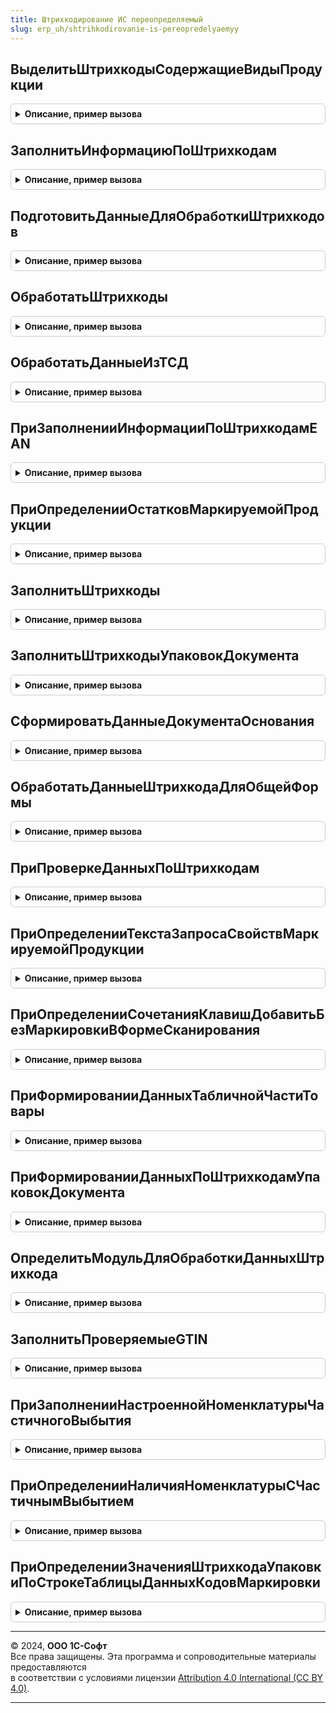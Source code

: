 ```yaml
---
title: Штрихкодирование ИС переопределяемый
slug: erp_uh/shtrihkodirovanie-is-pereopredelyaemyy
---
```



## ВыделитьШтрихкодыСодержащиеВидыПродукции
<details style="margin: 1em 0; padding: 0.5em; border: 1px solid #ccc; border-radius: 6px;">

<summary style="font-weight: bold; cursor: pointer;">Описание, пример вызова</summary>

```bsl

//Выделяет из переданного массива штрихкодов упаковок элементы, в составе которых (на любом уровне вложенности,
//   в т.ч. частично) находится продукция требуемого вида.
//
//Параметры:
//   ШтрихкодыУпаковок - Массив Из СправочникСсылка.ШтрихкодыУпаковокТоваров - проверяемые элементы.
//   ВидыПродукцииИС - Массив Из ПеречислениеСсылка.ВидыПродукцииИС, ПеречислениеСсылка.ВидыПродукцииИС, Неопределено - Вид отбираемой продукции.
Процедура ВыделитьШтрихкодыСодержащиеВидыПродукции(ШтрихкодыУпаковок, ВидыПродукцииИС) Экспорт
```

Пример вызова
```bsl
ШтрихкодированиеИСПереопределяемый.ВыделитьШтрихкодыСодержащиеВидыПродукции(ШтрихкодыУпаковок, ВидыПродукцииИС) 
```
</details>

## ЗаполнитьИнформациюПоШтрихкодам
<details style="margin: 1em 0; padding: 0.5em; border: 1px solid #ccc; border-radius: 6px;">

<summary style="font-weight: bold; cursor: pointer;">Описание, пример вызова</summary>

```bsl

// Заполняет соответствие штрихкодов данными: Номенклатура, Храктеристика, МаркируемаяПродукция, Коэффициент.
//
// Параметры:
//  Штрихкоды            - Соответствие - Список штрихкодов.
//  КэшированныеЗначения - Структура - сохраненные значения параметров, используемых при обработке.
Процедура ЗаполнитьИнформациюПоШтрихкодам(Штрихкоды, КэшированныеЗначения) Экспорт
```

Пример вызова
```bsl
ШтрихкодированиеИСПереопределяемый.ЗаполнитьИнформациюПоШтрихкодам(Штрихкоды, КэшированныеЗначения) 
```
</details>

## ПодготовитьДанныеДляОбработкиШтрихкодов
<details style="margin: 1em 0; padding: 0.5em; border: 1px solid #ccc; border-radius: 6px;">

<summary style="font-weight: bold; cursor: pointer;">Описание, пример вызова</summary>

```bsl

//В процедуре нужно реализовать подготовку данных для дальнейшей обработки штрихкодов.
//
//Параметры:
//   Форма - ФормаКлиентскогоПриложения - форма документа, в которой происходит обработка,
//   ДанныеШтрихкодов - Массив - полученные штрихкоды,
//   ПараметрыЗаполнения - (см. ИнтеграцияИС.ПараметрыЗаполненияТабличнойЧастиТовары).
//   СтруктураДействий - Структура - подготовленные данные.
//
Процедура ПодготовитьДанныеДляОбработкиШтрихкодов(Форма, ДанныеШтрихкодов, ПараметрыЗаполнения, СтруктураДействий) Экспорт
```

Пример вызова
```bsl
ШтрихкодированиеИСПереопределяемый.ПодготовитьДанныеДляОбработкиШтрихкодов(Форма, ДанныеШтрихкодов, ПараметрыЗаполнения, СтруктураДействий) 
```
</details>

## ОбработатьШтрихкоды
<details style="margin: 1em 0; padding: 0.5em; border: 1px solid #ccc; border-radius: 6px;">

<summary style="font-weight: bold; cursor: pointer;">Описание, пример вызова</summary>

```bsl

// В процедуре нужно реализовать обработку штрихкодов.
// Параметры:
//   Форма - ФормаКлиентскогоПриложения - форма для которой будут обработаны введенные штрихкоды.
//   ДанныеДляОбработки - Структура - структура параметров обработки штрихкодов.
//                                    и заполняется данными из формы.
//   КэшированныеЗначения - Структура - кэш формы.
Процедура ОбработатьШтрихкоды(Форма, ДанныеДляОбработки, КэшированныеЗначения) Экспорт
```

Пример вызова
```bsl
ШтрихкодированиеИСПереопределяемый.ОбработатьШтрихкоды(Форма, ДанныеДляОбработки, КэшированныеЗначения) 
```
</details>

## ОбработатьДанныеИзТСД
<details style="margin: 1em 0; padding: 0.5em; border: 1px solid #ccc; border-radius: 6px;">

<summary style="font-weight: bold; cursor: pointer;">Описание, пример вызова</summary>

```bsl

// В процедуре требуется реализовать алгоритм обработки полученных штрихкодов из ТСД.
//
// Параметры:
//  Форма - ФормаКлиентскогоПриложения - форма документа, в которой происходит обработка,
//  ДанныеДляОбработки - Структура - подготовленные ранее данные для обработки,
//  КэшированныеЗначения - Структура - используется механизмом обработки изменения реквизитов ТЧ.
Процедура ОбработатьДанныеИзТСД(Форма, ДанныеДляОбработки, КэшированныеЗначения) Экспорт
```

Пример вызова
```bsl
ШтрихкодированиеИСПереопределяемый.ОбработатьДанныеИзТСД(Форма, ДанныеДляОбработки, КэшированныеЗначения) 
```
</details>

## ПриЗаполненииИнформацииПоШтрихкодамEAN
<details style="margin: 1em 0; padding: 0.5em; border: 1px solid #ccc; border-radius: 6px;">

<summary style="font-weight: bold; cursor: pointer;">Описание, пример вызова</summary>

```bsl

// В процедуре необходимо реализовать заполнение таблицы ДанныеПоEAN на основании заполненной колонки ШтрихкодEAN.
//   Ожидаемое поведение:
//    Если для строки информации по штрихкоду выставляется флаг "ТребуетсяОбработкаШтрихкода", строка информации должна
//    быть уникальной для этого штрихкода.
//
// Параметры:
//  ДанныеПоШтрихкодамEAN - ТаблицаЗначений - передается с обязательной колонкой ШтрихкодEAN, возвращает:
//   * Номенклатура - ОпределяемыйТип.Номенклатура - Номенклатура.
//   * Характеристика - ОпределяемыйТип.ХарактеристикаНоменклатуры - Характеристика.
//   * Серия - ОпределяемыйТип.СерияНоменклатуры - Серия.
//   * Упаковка - ОпределяемыйТип.Упаковка - Упаковка.
//   * ШтрихкодEAN - Строка - Штрихкод.
//   * ПредставлениеНоменклатуры - Строка - Представление номенклатуры.
//   * ВидПродукции - ПеречислениеСсылка.ВидыПродукцииИС - Вид продукции ИС.
//   * ВидУпаковкиИС - ПеречислениеСсылка.ВидыУпаковокИС - вид упаковки (из коэффициента регистра ОписаниеGTINИС)
//   * МаркируемаяПродукция - Булево - Истина, если продукция является маркируемой.
//   * Количество - Число - количество товара в весовом штрихкоде EAN или коэффициенте упаковки
//   * ТребуетсяОбработкаШтрихкода - Булево - Истина если штрихкод не следует обрабатывать библиотекой
//   * ДанныеШтрихкода - Структура,Неопределено - Результат получения данных по штрихкоду (для обработки вне библиотеки)
//  ПарамтерыПоискаРМК - Структура,Неопределено - Параметр поиска по штрихкоду для РМК
//
Процедура ПриЗаполненииИнформацииПоШтрихкодамEAN(ДанныеПоШтрихкодамEAN, ПарамтерыПоискаРМК = Неопределено) Экспорт
```

Пример вызова
```bsl
ШтрихкодированиеИСПереопределяемый.ПриЗаполненииИнформацииПоШтрихкодамEAN(ДанныеПоШтрихкодамEAN, ПарамтерыПоискаРМК);
```
</details>

## ПриОпределенииОстатковМаркируемойПродукции
<details style="margin: 1em 0; padding: 0.5em; border: 1px solid #ccc; border-radius: 6px;">

<summary style="font-weight: bold; cursor: pointer;">Описание, пример вызова</summary>

```bsl

// В процедуре необходимо реализовать заполнение таблицы "ОстаткиМаркируемойПродукции" (по данным информационной базы).
//   На основании данных таблицы будет происходить контроль остатков, если в параметрах сканирования свойство
//   "ОперацияКонтроляАкцизныхМарок" будет заполнено значением "Продажа" или "Возврат", а прочий контроль выключен
//     (сейчас это продажа продукции ИС МП с выключенным контролем статусов).
// Первая операция контролю не подлежит (ранее не участвовавший в товародвижении КМ можно и продать, и вернуть).
// Отсутствие переопределения соответствует отсутствию контроля.
//
// Параметры:
//  ОстаткиМаркируемойПродукции - См. ШтрихкодированиеИС.ИнициализацияТаблицыПроверкиОстатков.
//  ПараметрыСканирования - См. ШтрихкодированиеОбщегоНазначенияИС.ПараметрыСканирования.
Процедура ПриОпределенииОстатковМаркируемойПродукции(ОстаткиМаркируемойПродукции, ПараметрыСканирования) Экспорт
```

Пример вызова
```bsl
ШтрихкодированиеИСПереопределяемый.ПриОпределенииОстатковМаркируемойПродукции(ОстаткиМаркируемойПродукции, ПараметрыСканирования) 
```
</details>

## ЗаполнитьШтрихкоды
<details style="margin: 1em 0; padding: 0.5em; border: 1px solid #ccc; border-radius: 6px;">

<summary style="font-weight: bold; cursor: pointer;">Описание, пример вызова</summary>

```bsl

// В процедуре необходимо реализовать заполнение колонки таблицы значений штрихкодами, соответствующми номенклатуре и характеристике.
//
// Параметры:
//  ДанныеПоШтрихкодам - ТаблицаЗначений - содержит колонки:
//   * Номенклатура   - ОпределяемыйТип.Номенклатура               - входящий.
//   * Характеристика - ОпределяемыйТип.ХарактеристикаНоменклатуры - входящий.
//   * Штрихкод       - Строка                                     - исходящий.
//  ИмяКолонкиЗаполнения - Строка - Имя колонки таблицы значений, которую требуется заполнить значением штрихкода.
Процедура ЗаполнитьШтрихкоды(ДанныеПоШтрихкодам, ИмяКолонкиЗаполнения = "Штрихкод") Экспорт
```

Пример вызова
```bsl
ШтрихкодированиеИСПереопределяемый.ЗаполнитьШтрихкоды(ДанныеПоШтрихкодам, ИмяКолонкиЗаполнения);
```
</details>

## ЗаполнитьШтрихкодыУпаковокДокумента
<details style="margin: 1em 0; padding: 0.5em; border: 1px solid #ccc; border-radius: 6px;">

<summary style="font-weight: bold; cursor: pointer;">Описание, пример вызова</summary>

```bsl

// В процедуре нужно реализовать заполнение массива ШтрихкодыУпаковок из данных документа.
//
// Параметры:
//  Документ - ДокументСсылка - проверяемый документ.
//  ШтрихкодыУпаковок - Массив - Список штрихкодов.
Процедура ЗаполнитьШтрихкодыУпаковокДокумента(Документ, ШтрихкодыУпаковок) Экспорт
```

Пример вызова
```bsl
ШтрихкодированиеИСПереопределяемый.ЗаполнитьШтрихкодыУпаковокДокумента(Документ, ШтрихкодыУпаковок) 
```
</details>

## СформироватьДанныеДокументаОснования
<details style="margin: 1em 0; padding: 0.5em; border: 1px solid #ccc; border-radius: 6px;">

<summary style="font-weight: bold; cursor: pointer;">Описание, пример вызова</summary>

```bsl

// В процедуре нужно реализовать заполнение таблицы данных данными документа основания.
//
// Параметры:
//  ПараметрыСканирования - См. ШтрихкодированиеОбщегоНазначенияИС.ПараметрыСканирования.
//  ТаблицаДанных - ТаблицаЗначений - Данные из документа основания.
Процедура СформироватьДанныеДокументаОснования(ПараметрыСканирования, ТаблицаДанных) Экспорт
```

Пример вызова
```bsl
ШтрихкодированиеИСПереопределяемый.СформироватьДанныеДокументаОснования(ПараметрыСканирования, ТаблицаДанных) 
```
</details>

## ОбработатьДанныеШтрихкодаДляОбщейФормы
<details style="margin: 1em 0; padding: 0.5em; border: 1px solid #ccc; border-radius: 6px;">

<summary style="font-weight: bold; cursor: pointer;">Описание, пример вызова</summary>

```bsl

// В процедуре необходимо реализовать обработку данных штрихкода для общей формы. результат обработки штрихкода следует
// вернуть в параметре РезультатОбработки.
//
// Параметры:
//  Форма - ФормаКлиентскогоПриложения - Общая форма.
//  ДанныеШтрихкода - См. ШтрихкодированиеОбщегоНазначенияИС.ИнициализироватьДанныеШтрихкода.
//  ПараметрыСканирования - См. ШтрихкодированиеОбщегоНазначенияИС.ПараметрыСканирования.
//  ВложенныеШтрихкоды - (См. ШтрихкодированиеОбщегоНазначенияИС.ИнициализироватьДанныеШтрихкода).
//  РезультатОбработки - (См. ШтрихкодированиеОбщегоНазначенияИС.ИнициализироватьРезультатОбработкиШтрихкода).
Процедура ОбработатьДанныеШтрихкодаДляОбщейФормы(Форма, ДанныеШтрихкода, ПараметрыСканирования, ВложенныеШтрихкоды, РезультатОбработки) Экспорт
```

Пример вызова
```bsl
ШтрихкодированиеИСПереопределяемый.ОбработатьДанныеШтрихкодаДляОбщейФормы(Форма, ДанныеШтрихкода, ПараметрыСканирования, ВложенныеШтрихкоды, РезультатОбработки) 
```
</details>

## ПриПроверкеДанныхПоШтрихкодам
<details style="margin: 1em 0; padding: 0.5em; border: 1px solid #ccc; border-radius: 6px;">

<summary style="font-weight: bold; cursor: pointer;">Описание, пример вызова</summary>

```bsl

// В этой процедуре при необходимости следует реализовать дополнительные проверки на ошибки данных по штрихкодам.
//
// Параметры:
//  Форма - ФормаКлиентскогоПриложения - Форма, для которой выполняется обработка штрихкодов.
//  ДанныеПоШтрихкодам - (См. ШтрихкодированиеОбщегоНазначенияИС.ИнициализацияДанныхПоШтрихкодам).
//  ПараметрыСканирования - См. ШтрихкодированиеОбщегоНазначенияИС.ПараметрыСканирования.
//  ЕстьОшибки - Булево - Истина, если выявлена ошибка.
Процедура ПриПроверкеДанныхПоШтрихкодам(ДанныеПоШтрихкодам, ПараметрыСканирования, ЕстьОшибки) Экспорт
```

Пример вызова
```bsl
ШтрихкодированиеИСПереопределяемый.ПриПроверкеДанныхПоШтрихкодам(ДанныеПоШтрихкодам, ПараметрыСканирования, ЕстьОшибки) 
```
</details>

## ПриОпределенииТекстаЗапросаСвойствМаркируемойПродукции
<details style="margin: 1em 0; padding: 0.5em; border: 1px solid #ccc; border-radius: 6px;">

<summary style="font-weight: bold; cursor: pointer;">Описание, пример вызова</summary>

```bsl

// В данной процедуре требуется переопределить текст запроса, определяющий свойства маркируемой продукции.
//   Номенклатура для запроса лежит во временной таблице с именем по-умолчанию "ДанныеШтрихкодовУпаковок"
//   Ожидаемые колонки временной таблицы "ДанныеШтрихкодовУпаковок":
//    * Номенклатура   - ОпределяемыйТип.Номенклатура.
//    * Характеристика - ОпределяемыйТип.ХарактеристикаНоменклатуры.
//   Ожидаемые действия:
//   * Создание временной таблицы "СвойстваМаркируемойПродукции" с колонками:
//     ** Номенклатура         - ОпределяемыйТип.Номенклатура - из источника.
//     ** Характеристика - ОпределяемыйТип.ХарактеристикаНоменклатуры - из источника.
//     ** МаркируемаяПродукция - Булево - признак маркируемой продукции.
//     ** ВидПродукции         - ПеречислениеСсылка.ВидыПродукцииИС - вид маркируемой продукции.
//   * Поле "Номенклатура" желательно индексировать.
// Параметры:
//  ТекстЗапросаСвойстваМаркируемойПродукции - Строка - Переопределяемый текст запроса.
//  ТаблицаИсточник - Строка - имя временной таблицы запроса-источника данных.
Процедура ПриОпределенииТекстаЗапросаСвойствМаркируемойПродукции(ТекстЗапросаСвойстваМаркируемойПродукции, ТаблицаИсточник) Экспорт
```

Пример вызова
```bsl
ШтрихкодированиеИСПереопределяемый.ПриОпределенииТекстаЗапросаСвойствМаркируемойПродукции(ТекстЗапросаСвойстваМаркируемойПродукции, ТаблицаИсточник) 
```
</details>

## ПриОпределенииСочетанияКлавишДобавитьБезМаркировкиВФормеСканирования
<details style="margin: 1em 0; padding: 0.5em; border: 1px solid #ccc; border-radius: 6px;">

<summary style="font-weight: bold; cursor: pointer;">Описание, пример вызова</summary>

```bsl

// В данной процедуре требуется переопределить сочетание клавиш для команды "Добавить без маркировки" в форме сканирования.
//
// Параметры:
//  СочетаниеКлавиш - СочетаниеКлавиш - По умолчанию "Ctr + Z".
Процедура ПриОпределенииСочетанияКлавишДобавитьБезМаркировкиВФормеСканирования(СочетаниеКлавиш) Экспорт
```

Пример вызова
```bsl
ШтрихкодированиеИСПереопределяемый.ПриОпределенииСочетанияКлавишДобавитьБезМаркировкиВФормеСканирования(СочетаниеКлавиш) 
```
</details>

## ПриФормированииДанныхТабличнойЧастиТовары
<details style="margin: 1em 0; padding: 0.5em; border: 1px solid #ccc; border-radius: 6px;">

<summary style="font-weight: bold; cursor: pointer;">Описание, пример вызова</summary>

```bsl

// В случае учета серий в данной процедуре необходимо реализовать заполнение таблицы значений "ДанныеТаблицыТовары",
//   содержащей (как минимум, без учета необходимости учета специфики в прикладных документах) колонки:
//     "Номенклатура", "Характеристика", "Серия", "Количество".
// Если заданы параметры сканирования, таблицу необходимо положить во временное хранилище, адрес хранилища
//     - в ПараметрыСканирования.ДанныеТаблицыТовары. Иначе просто заполнить ДанныеТаблицыТовары по шаблону.
//
// Параметры:
//  Форма - ФормаКлиентскогоПриложения - Форма, для которой происходит обработка штрихкодов.
//  ДанныеТаблицыТовары - См. ШтрихкодированиеОбщегоНазначенияИС.ИнициализицияТаблицыДанныхДокумента.
//  ПараметрыСканирования - См. ШтрихкодированиеОбщегоНазначенияИСКлиент.ПараметрыСканирования.
//  СтандартнаяОбработка - Булево - признак дальнейшей стандартной обработки события.
Процедура ПриФормированииДанныхТабличнойЧастиТовары(Форма, ДанныеТаблицыТовары, ПараметрыСканирования, СтандартнаяОбработка) Экспорт
```

Пример вызова
```bsl
ШтрихкодированиеИСПереопределяемый.ПриФормированииДанныхТабличнойЧастиТовары(Форма, ДанныеТаблицыТовары, ПараметрыСканирования, СтандартнаяОбработка) 
```
</details>

## ПриФормированииДанныхПоШтрихкодамУпаковокДокумента
<details style="margin: 1em 0; padding: 0.5em; border: 1px solid #ccc; border-radius: 6px;">

<summary style="font-weight: bold; cursor: pointer;">Описание, пример вызова</summary>

```bsl

// Заполнение данных по штрихкодам упаковок, сохраненных в прикладном документе.
// Используется для заполнения данными частичного выбытия по штрихкодам упаковок.
//
// Параметры:
//  Форма - ФормаКлиентскогоПриложения - Форма, для которой происходит обработка штрихкодов.
//  ДанныеПоШтрихкодамУпаковок - Соответствие из КлючИЗначение:
//                               * Ключ     - СправочникСсылка.ШтрихкодыУпаковокТоваров - Штрихкод упаковки.
//                               * Значение - см. ШтрихкодированиеИС.НоваяСтруктураДанныхШтрихкодаУпаковкиДанныхДокумента.
//  ПараметрыСканирования - См. ШтрихкодированиеОбщегоНазначенияИСКлиент.ПараметрыСканирования.
Процедура ПриФормированииДанныхПоШтрихкодамУпаковокДокумента(Форма, ДанныеПоШтрихкодамУпаковок, ПараметрыСканирования) Экспорт
```

Пример вызова
```bsl
ШтрихкодированиеИСПереопределяемый.ПриФормированииДанныхПоШтрихкодамУпаковокДокумента(Форма, ДанныеПоШтрихкодамУпаковок, ПараметрыСканирования) 
```
</details>

## ОпределитьМодульДляОбработкиДанныхШтрихкода
<details style="margin: 1em 0; padding: 0.5em; border: 1px solid #ccc; border-radius: 6px;">

<summary style="font-weight: bold; cursor: pointer;">Описание, пример вызова</summary>

```bsl

// В данной процедуре необходимо определить модуль для обработки данных штрихкода. По умолчанию обработка будет
// выполнена в модуле менеджера. Процедура обработки должна называться "ОбработатьДанныеШтрихкода"
// с параметрами: "Форма", "ДанныеШтрихкода", "ПараметрыСканирования", "ВложенныеШтрихкоды".
//
// Параметры:
// 	Форма - ФормаКлиентскогоПриложения - форма объекта.
// 	МодульДляОбработки - Произвольный - Модуль, в котором будет выполнена обработка.
// 	СтандартнаяОбработка - Булево - Если требуется переопределеить модуль для обработки - требуется установить флаг в Ложь.
Процедура ОпределитьМодульДляОбработкиДанныхШтрихкода(Форма, МодульДляОбработки, СтандартнаяОбработка) Экспорт
```

Пример вызова
```bsl
ШтрихкодированиеИСПереопределяемый.ОпределитьМодульДляОбработкиДанныхШтрихкода(Форма, МодульДляОбработки, СтандартнаяОбработка) 
```
</details>

## ЗаполнитьПроверяемыеGTIN
<details style="margin: 1em 0; padding: 0.5em; border: 1px solid #ccc; border-radius: 6px;">

<summary style="font-weight: bold; cursor: pointer;">Описание, пример вызова</summary>

```bsl

// По таблице с колонками Номенклатура и Характеристика формирует массив GTIN
//   и соответствие конкретных кодов GTIN номенклатуре/характеристике
//
// Параметры:
//   ТаблицаПроверки  - ТаблицаЗначений - входящий, проверяемые даннные с колонками
//    * Номенклатура   - ОпределяемыйТип.Номенклатура
//    * Характеристика - ОпределяемыйТип.ХарактеристикаНоменклатуры
//   ПроверяемыеGTIN  - Массив          - исходящий, все GTIN привязанные к одной из строк таблицы
//   СоответствиеGTIN - Соответствие    - исходящий, пара (GTIN - (Номенклатура,Характеристика,Упаковка,Коэффициент))
//   ИспользоватьХарактеристику - Булево - Признак необходимости использования характеристики.
Процедура ЗаполнитьПроверяемыеGTIN(ТаблицаПроверки, ПроверяемыеGTIN, СоответствиеGTIN, ИспользоватьХарактеристику = Истина) Экспорт
```

Пример вызова
```bsl
ШтрихкодированиеИСПереопределяемый.ЗаполнитьПроверяемыеGTIN(ТаблицаПроверки, ПроверяемыеGTIN, СоответствиеGTIN, ИспользоватьХарактеристику);
```
</details>

## ПриЗаполненииНастроеннойНоменклатурыЧастичногоВыбытия
<details style="margin: 1em 0; padding: 0.5em; border: 1px solid #ccc; border-radius: 6px;">

<summary style="font-weight: bold; cursor: pointer;">Описание, пример вызова</summary>

```bsl

// РМК. Заполнение номенклатуры частичного выбытия по исходной номенклатуре.
// Необходимо заполнить поля НоменклатураЧастичногоВыбытия, ХарактеристикаЧастичногоВыбытия
// Если вызывается с признаком ВсеХарактиристики - то необходимо заполнить таблицу всеми характеристиками настроенного выбытия по номенклатуре.
//
// Параметры:
//  ТаблицаНоменклатуры - ТаблицаЗначений - настроенная номенклатура частичного выбытия:
//  * Номенклатура                    - ОпределяемыйТип.Номенклатура - Исходная номенклатура
//  * Характеристика                  - ОпределяемыйТип.ХарактеристикаНоменклатуры - Характеристика исходной номенклатуры
//  * НоменклатураЧастичногоВыбытия   - ОпределяемыйТип.Номенклатура - Номенклатура частичногого выбытия
//  * ХарактеристикаЧастичногоВыбытия - ОпределяемыйТип.ХарактеристикаНоменклатуры - Характеристика частичного выбытия
//  ВсеХарактиристики   - Булево - признак получения всех настроенных характеристик по номенклатуре.
Процедура ПриЗаполненииНастроеннойНоменклатурыЧастичногоВыбытия(ТаблицаНоменклатуры, ВсеХарактиристики = Ложь) Экспорт
```

Пример вызова
```bsl
ШтрихкодированиеИСПереопределяемый.ПриЗаполненииНастроеннойНоменклатурыЧастичногоВыбытия(ТаблицаНоменклатуры, ВсеХарактиристики);
```
</details>

## ПриОпределенииНаличияНоменклатурыСЧастичнымВыбытием
<details style="margin: 1em 0; padding: 0.5em; border: 1px solid #ccc; border-radius: 6px;">

<summary style="font-weight: bold; cursor: pointer;">Описание, пример вызова</summary>

```bsl

// РМК. Определяет наличие в информационной базе хотя бы одной номенклатуры, которая может выбывать частично.
//
// Параметры:
//  ПараметрыСканирования - См. ШтрихкодированиеОбщегоНазначенияИС.ИнициализацияДанныхПоШтрихкодам
//  ТребуетсяЧастичноеВыбытие - Булево - Требуется частичное выбытие
Процедура ПриОпределенииНаличияНоменклатурыСЧастичнымВыбытием(ПараметрыСканирования, ТребуетсяЧастичноеВыбытие) Экспорт
```

Пример вызова
```bsl
ШтрихкодированиеИСПереопределяемый.ПриОпределенииНаличияНоменклатурыСЧастичнымВыбытием(ПараметрыСканирования, ТребуетсяЧастичноеВыбытие) 
```
</details>

## ПриОпределенииЗначенияШтрихкодаУпаковкиПоСтрокеТаблицыДанныхКодовМаркировки
<details style="margin: 1em 0; padding: 0.5em; border: 1px solid #ccc; border-radius: 6px;">

<summary style="font-weight: bold; cursor: pointer;">Описание, пример вызова</summary>

```bsl

// РМК. Определяет значение штрихкода упаковки по строке таблицы данных кодов маркировки для поиска вскрытых потребительских упаковок.
//
// Параметры:
//  ЗначеничеШтрихкодаУпаковки - ОпределяемыйТип.ШтрихкодУпаковкиИС - выходной параметр. Значение штрихкода упаковки по строке таблицы
//  СтрокаТаблицы - СтрокаТаблицыЗначений - строка данных таблицы данных кодов маркировки
//  ПараметрыСканирования - см. ШтрихкодированиеОбщегоНазначенияИС.ПараметрыСканирования
//  СтандартнаяОбработка - Булево - если выполнено переопределение, то необходимо установить Ложь, иначе будет использовано поле ШтрихкодУпаковки
Процедура ПриОпределенииЗначенияШтрихкодаУпаковкиПоСтрокеТаблицыДанныхКодовМаркировки(ЗначеничеШтрихкодаУпаковки, СтрокаТаблицы, ПараметрыСканирования, СтандартнаяОбработка) Экспорт
```

Пример вызова
```bsl
ШтрихкодированиеИСПереопределяемый.ПриОпределенииЗначенияШтрихкодаУпаковкиПоСтрокеТаблицыДанныхКодовМаркировки(ЗначеничеШтрихкодаУпаковки, СтрокаТаблицы, ПараметрыСканирования, СтандартнаяОбработка) 
```
</details>

---

© 2024, **ООО 1С-Софт**  
Все права защищены. Эта программа и сопроводительные материалы предоставляются  
в соответствии с условиями лицензии [Attribution 4.0 International (CC BY 4.0)](https://creativecommons.org/licenses/by/4.0/legalcode).

---
